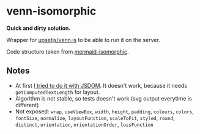 # venn-isomorphic

**Quick and dirty solution.**

Wrapper for [upsetjs/venn.js](https://github.com/upsetjs/venn.js) to be able to run it on the
server.

Code structure taken from [mermaid-isomorphic](https://github.com/remcohaszing/mermaid-isomorphic).

## Notes

- At first [I tried to do it with JSDOM](https://github.com/stereobooster/venn-nodejs). It doesn't
  work, because it needs `getComputedTextLength` for layout.
- Algorithm is not stable, so tests doesn't work (svg output everytime is different)
- Not exposed: `wrap`, `useViewBox`, `width`, `height`, `padding`, `colours`, `colors`, `fontSize`,
  `normalize`, `layoutFunction`, `scaleToFit`, `styled`, `round`, `distinct`, `orientation`,
  `orientationOrder`, `lossFunction`
